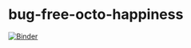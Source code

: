 # bug-free-octo-happiness

[![Binder](https://mybinder.org/badge_logo.svg)](https://mybinder.org/v2/gh/dbrunton/bug-free-octo-happiness/master)
